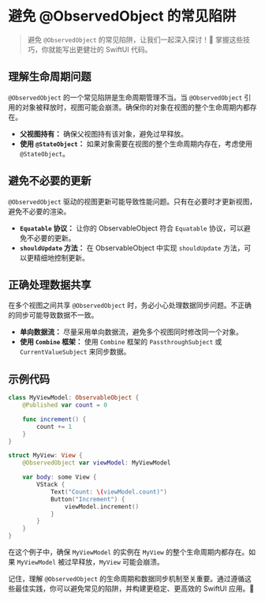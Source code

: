 ﻿# 避免 @ObservedObject 的常见陷阱

> 避免 `@ObservedObject` 的常见陷阱，让我们一起深入探讨！🎉 掌握这些技巧，你就能写出更健壮的 SwiftUI 代码。

## 理解生命周期问题

`@ObservedObject` 的一个常见陷阱是生命周期管理不当。当 `@ObservedObject` 引用的对象被释放时，视图可能会崩溃。确保你的对象在视图的整个生命周期内都存在。

*   **父视图持有：** 确保父视图持有该对象，避免过早释放。
*   **使用 `@StateObject`：** 如果对象需要在视图的整个生命周期内存在，考虑使用 `@StateObject`。

## 避免不必要的更新

`@ObservedObject` 驱动的视图更新可能导致性能问题。只有在必要时才更新视图，避免不必要的渲染。

*   **`Equatable` 协议：** 让你的 ObservableObject 符合 `Equatable` 协议，可以避免不必要的更新。
*   **`shouldUpdate` 方法：** 在 ObservableObject 中实现 `shouldUpdate` 方法，可以更精细地控制更新。

## 正确处理数据共享

在多个视图之间共享 `@ObservedObject` 时，务必小心处理数据同步问题。不正确的同步可能导致数据不一致。

*   **单向数据流：** 尽量采用单向数据流，避免多个视图同时修改同一个对象。
*   **使用 `Combine` 框架：** 使用 `Combine` 框架的 `PassthroughSubject` 或 `CurrentValueSubject` 来同步数据。

## 示例代码

```swift
class MyViewModel: ObservableObject {
    @Published var count = 0

    func increment() {
        count += 1
    }
}

struct MyView: View {
    @ObservedObject var viewModel: MyViewModel

    var body: some View {
        VStack {
            Text("Count: \(viewModel.count)")
            Button("Increment") {
                viewModel.increment()
            }
        }
    }
}
```

在这个例子中，确保 `MyViewModel` 的实例在 `MyView` 的整个生命周期内都存在。如果 `MyViewModel` 被过早释放，`MyView` 可能会崩溃。

记住，理解 `@ObservedObject` 的生命周期和数据同步机制至关重要。通过遵循这些最佳实践，你可以避免常见的陷阱，并构建更稳定、更高效的 SwiftUI 应用。🚀


